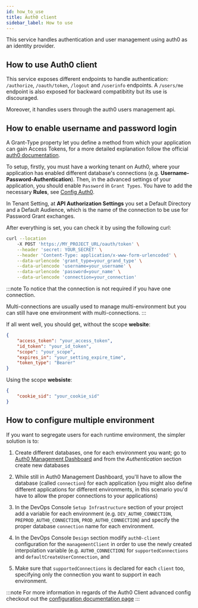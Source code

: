 ```yaml
---
id: how_to_use
title: Auth0 client
sidebar_label: How to use
---
```

This service handles authentication and user management using auth0 as an identity provider.

## How to use Auth0 client

This service exposes different endpoints to handle authentication: `/authorize`, `/oauth/token`, `/logout` and `/userinfo` endpoints. A `/users/me` endpoint is also exposed for backward compatibitity but its use is discouraged.

Moreover, it handles users through the auth0 users management api.

## How to enable username and password login

A Grant-Type property let you define a method from which your application can gain Access Tokens, for a more detailed explanation follow the official [auth0 documentation](https://auth0.com/docs/applications/application-grant-types).

To setup, firstly, you must have a working tenant on Auth0, where your application has enabled different database's connections (e.g. **Username-Password-Authentication**). Then, in the advanced settings of your application, you should enable `Password` in `Grant Types`. You have to add the necessary **Rules**, see [Config Auth0](../../development_suite/set-up-infrastructure/auth-0-setup.md).

In Tenant Setting, at **API Authorization Settings** you set a Default Directory and a Default Audience, which is the name of the connection to be use for Password Grant exchanges.

After everything is set, you can check it by using the following curl:

```bash
curl --location
    -X POST 'https://MY_PROJECT_URL/oauth/token' \
    --header 'secret: YOUR_SECRET' \
    --header 'Content-Type: application/x-www-form-urlencoded' \
    --data-urlencode 'grant_type=your_grand_type' \
    --data-urlencode 'username=your_username' \
    --data-urlencode 'password=your_name' \
    --data-urlencode 'connection=your_connection'
```

:::note
To notice that the connection is not required if you have one connection.

Multi-connections are usually used to manage multi-environment but you can still
have one environment with multi-connections.
:::

If all went well, you should get, without the scope **website**:

```json
{
    "access_token": "your_access_token",
    "id_token": "your_id_token",
    "scope": "your_scope",
    "expires_in": "your_setting_expire_time",
    "token_type": "Bearer"
}
```

Using the scope **websiste**: 

```json
{
    "cookie_sid": "your_cookie_sid"
}
```

## How to configure multiple environment

If you want to segregate users for each runtime environment, the simpler solution is to:
1. Create different databases, one for each environment you want; go to [Auth0 Management Dashboard](https://manage.auth0.com/) and from the *Authentication* section create new databases
1. While still in Auth0 Management Dashboard, you'll have to allow the database (called `connection`) for each application 
(you might also define different applications for different environments, in this scenario you'd have to allow the proper connections to your applications)

1. In the DevOps Console `Setup Infrastructure` section of your project add a variable for each environment (e.g. `DEV_AUTH0_CONNECTION`, `PREPROD_AUTH0_CONNECTION`, `PROD_AUTH0_CONNECTION`) and specify the proper database `connection` name for each environment.
1. In the DevOps Console `Design` section modify `auth0-client` configuration for the `managementClient` in order to use the newly created interpolation variable (e.g. `AUTH0_CONNECTION`) for `supportedConnections` and `defaultCreateUserConnection`, and
1. Make sure that `supportedConnections` is declared for each `client` too, specifying only the connection you want to support in each environment.

:::note
For more information in regards of the Auth0 Client advanced config checkout out the [configuration documentation page](./configuration#auth0-connection-integration)
:::

